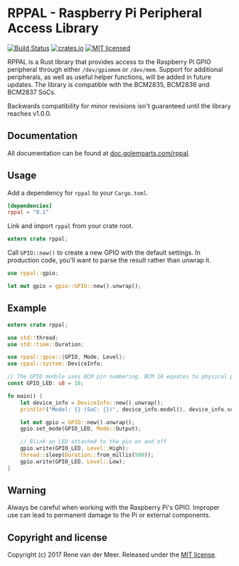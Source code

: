 # RPPAL - Raspberry Pi Peripheral Access Library

[![Build Status](https://travis-ci.org/golemparts/rppal.svg?branch=master)](https://travis-ci.org/golemparts/rppal)
[![crates.io](http://meritbadge.herokuapp.com/rppal)](https://crates.io/crates/rppal)
[![MIT licensed](https://img.shields.io/badge/license-MIT-blue.svg)](LICENSE)

RPPAL is a Rust library that provides access to the Raspberry Pi GPIO peripheral through either `/dev/gpiomem` or `/dev/mem`. Support for additional peripherals, as well as useful helper functions, will be added in future updates. The library is compatible with the BCM2835, BCM2836 and BCM2837 SoCs.

Backwards compatibility for minor revisions isn't guaranteed until the library reaches v1.0.0.

## Documentation

All documentation can be found at [doc.golemparts.com/rppal](https://doc.golemparts.com/rppal).

## Usage

Add a dependency for `rppal` to your `Cargo.toml`.

```toml
[dependencies]
rppal = "0.1"
```

Link and import `rppal` from your crate root.

```rust
extern crate rppal;
```

Call `GPIO::new()` to create a new GPIO with the default settings. In production code, you'll want to parse the result rather than unwrap it.

```rust
use rppal::gpio;

let mut gpio = gpio::GPIO::new().unwrap();
```

## Example

```rust
extern crate rppal;

use std::thread;
use std::time::Duration;

use rppal::gpio::{GPIO, Mode, Level};
use rppal::system::DeviceInfo;

// The GPIO module uses BCM pin numbering. BCM 18 equates to physical pin 12.
const GPIO_LED: u8 = 18;

fn main() {
    let device_info = DeviceInfo::new().unwrap();
    println!("Model: {} (SoC: {})", device_info.model(), device_info.soc());

    let mut gpio = GPIO::new().unwrap();
    gpio.set_mode(GPIO_LED, Mode::Output);

    // Blink an LED attached to the pin on and off
    gpio.write(GPIO_LED, Level::High);
    thread::sleep(Duration::from_millis(500));
    gpio.write(GPIO_LED, Level::Low);
}
```

## Warning

Always be careful when working with the Raspberry Pi's GPIO. Improper use can lead to permanent damage to the Pi or external components.

## Copyright and license

Copyright (c) 2017 Rene van der Meer. Released under the [MIT license](LICENSE).
